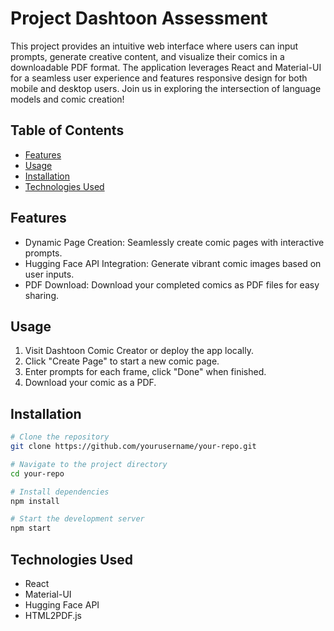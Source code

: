 # Project Dashtoon Assessment

This project provides an intuitive web interface where users can input prompts, generate creative content, and visualize their comics in a downloadable PDF format. The application leverages React and Material-UI for a seamless user experience and features responsive design for both mobile and desktop users. Join us in exploring the intersection of language models and comic creation!

## Table of Contents

- [Features](#features)
- [Usage](#usage)
- [Installation](#installation)
- [Technologies Used](#technologies-used)

## Features

- Dynamic Page Creation: Seamlessly create comic pages with interactive prompts.
- Hugging Face API Integration: Generate vibrant comic images based on user inputs.
- PDF Download: Download your completed comics as PDF files for easy sharing.

## Usage

1. Visit Dashtoon Comic Creator or deploy the app locally.
2. Click "Create Page" to start a new comic page.
3. Enter prompts for each frame, click "Done" when finished.
4. Download your comic as a PDF.

## Installation

```bash
# Clone the repository
git clone https://github.com/yourusername/your-repo.git

# Navigate to the project directory
cd your-repo

# Install dependencies
npm install

# Start the development server
npm start
```

## Technologies Used

- React
- Material-UI
- Hugging Face API
- HTML2PDF.js
